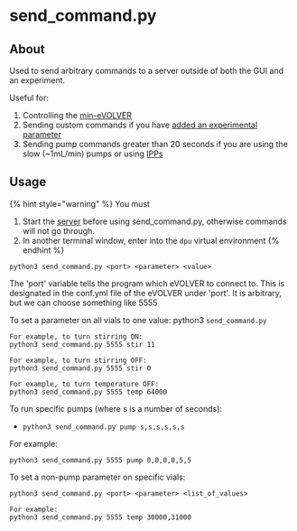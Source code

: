 # send\_command.py

## About

Used to send arbitrary commands to a server outside of both the GUI and an experiment.&#x20;

Useful for:

1. Controlling the [min-eVOLVER](./)
2. Sending custom commands if you have [added an experimental parameter](../adding-an-experimental-parameter/)
3. Sending pump commands greater than 20 seconds if you are using the slow (\~1mL/min) pumps or using [IPPs](../../hardware/overview-of-millifluidics/ipps-integrated-peristaltic-pumps.md)

## Usage

{% hint style="warning" %}
You must

1. Start the [server](software-setup.md#server-startup) before using send\_command.py, otherwise commands will not go through.
2. In another terminal window, enter into the `dpu` virtual environment&#x20;
{% endhint %}

```
python3 send_command.py <port> <parameter> <value>
```

The 'port' variable tells the program which eVOLVER to connect to. This is designated in the conf.yml file of the eVOLVER under 'port'. It is arbitrary, but we can choose something like 5555

To set a parameter on all vials to one value: python3 `send_command.py`

```
For example, to turn stirring ON:
python3 send_command.py 5555 stir 11

For example, to turn stirring OFF:
python3 send_command.py 5555 stir 0

For example, to turn temperature OFF:
python3 send_command.py 5555 temp 64000
```

To run specific pumps (where s is a number of seconds):&#x20;

* `python3 send_command.py pump s,s,s,s,s,s`

For example:

```
python3 send_command.py 5555 pump 0,0,0,0,5,5
```

To set a non-pump parameter on specific vials:

`python3 send_command.py <port> <parameter> <list_of_values>`

```
For example:
python3 send_command.py 5555 temp 30000,31000
```
